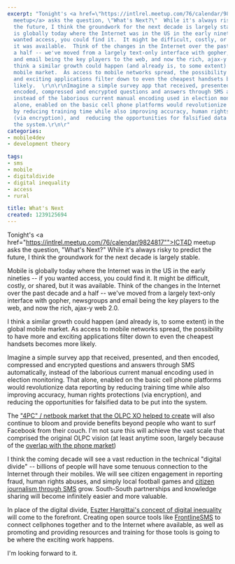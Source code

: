 ```yaml
---
excerpt: "Tonight's <a href=\"https://intlrel.meetup.com/76/calendar/9824817\"\">ICT4D
  meetup</a> asks the question, \"What's Next?\"  While it's always risky to predict
  the future, I think the groundwork for the next decade is largely stable.\r\n\r\nMobile
  is globally today where the Internet was in the US in the early nineties -- if you
  wanted access, you could find it.  It might be difficult, costly, or shared, but
  it was available.  Think of the changes in the Internet over the past decade and
  a half -- we've moved from a largely text-only interface with gopher, newsgroups
  and email being the key players to the web, and now the rich, ajax-y web 2.0.\r\n\r\nI
  think a similar growth could happen (and already is, to some extent) in the global
  mobile market.  As access to mobile networks spread, the possibility to have more
  and exciting applications filter down to even the cheapest handsets becomes more
  likely.  \r\n\r\nImagine a simple survey app that received, presented, and then
  encoded, compressed and encrypted questions and answers through SMS automatically,
  instead of the laborious current manual encoding used in election monitoring.  That
  alone, enabled on the basic cell phone platforms would revolutionize data reporting
  by reducing training time while also improving accuracy, human rights protections
  (via encryption), and  reducing the opportunities for falsified data to be put into
  the system.\r\n\r"
categories:
- mobile4dev
- development theory

tags:
- sms
- mobile
- digitaldivide
- digital inequality
- access
- rural

title: What's Next
created: 1239125694
---
```

Tonight's <a href="https://intlrel.meetup.com/76/calendar/9824817"">ICT4D meetup</a> asks the question, "What's Next?"  While it's always risky to predict the future, I think the groundwork for the next decade is largely stable.

Mobile is globally today where the Internet was in the US in the early nineties -- if you wanted access, you could find it.  It might be difficult, costly, or shared, but it was available.  Think of the changes in the Internet over the past decade and a half -- we've moved from a largely text-only interface with gopher, newsgroups and email being the key players to the web, and now the rich, ajax-y web 2.0.

I think a similar growth could happen (and already is, to some extent) in the global mobile market.  As access to mobile networks spread, the possibility to have more and exciting applications filter down to even the cheapest handsets becomes more likely.  

Imagine a simple survey app that received, presented, and then encoded, compressed and encrypted questions and answers through SMS automatically, instead of the laborious current manual encoding used in election monitoring.  That alone, enabled on the basic cell phone platforms would revolutionize data reporting by reducing training time while also improving accuracy, human rights protections (via encryption), and  reducing the opportunities for falsified data to be put into the system.

The <a href="https://joncamfield.com/blog/2008.09/the_xo_files_part_ii_the_new_4.html">"4PC" / netbook market that the OLPC XO helped to create</a> will also continue to bloom and provide benefits beyond people who want to surf Facebook from their couch.  I'm not sure this will achieve the vast scale that comprised the original OLPC vision (at least anytime soon, largely because of the <a href="https://joncamfield.com/blog/2009.03/mobiles_vs_computers.html">overlap with the phone market</a>)

I think the coming decade will see a vast reduction in the technical "digital divide" -- billions of people will have some tenuous connection to the Internet through their mobiles.  We will see citizen engagement in reporting fraud, human rights abuses, and simply local football games and <a href="https://joncamfield.com/blog/2008.11/whats_happening_in_mumbai_twit.html">citizen journalism through SMS</a> grow.  South-South partnerships and knowledge sharing will become infinitely easier and more valuable.

In place of the digital divide, <a href="https://www.eszter.com/">Eszter Hargittai's concept of digital inequality</a> will come to the forefront.  Creating open source tools like <a href="https://joncamfield.com/blog/2009.03/a_revolution_you_can_run_with_.html">FrontlineSMS</a> to connect cellphones together and to the Internet where available, as well as promoting and providing resources and training for those tools is going to be where the exciting work happens.

I'm looking forward to it.

